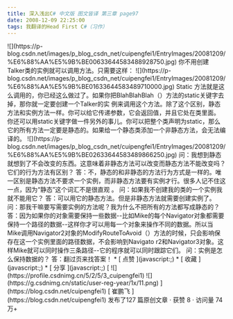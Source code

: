 ```yaml
---
title: 深入浅出C# 中文版 图文皆译 第三章 page97
date: 2008-12-09 22:25:00
tags: 我翻译的Head First C#（习作）
---
```

<?xml:namespace prefix = o ns = "urn:schemas-microsoft-com:office:office" />

![](https://p-blog.csdn.net/images/p_blog_csdn_net/cuipengfei1/EntryImages/20081209/%E6%88%AA%E5%9B%BE00633644583488928750.jpg)
你不用创建Talker类的实例就可以调用方法。只需要这样：

![](https://p-blog.csdn.net/images/p_blog_csdn_net/cuipengfei1/EntryImages/20081209/%E6%88%AA%E5%9B%BE01633644583489710000.jpg)

Static  方法就是这么调用的，你已经这么做过了。如果你把BlahBlahBlah（）方法的static关键字去掉，那你就一定要创建一个Talker的实
例来调用这个方法。除了这个区别，静态方法和实例方法一样。你可以给它传递参数，它会返回值，并且它处在类里面。

你还可以用static关键字做一件另外的事儿。你可以把整个类声明为static，那么它的所有方法一定要是静态的。如果给一个静态类添加一个非静态方法，会无法编
译的。

![](https://p-blog.csdn.net/images/p_blog_csdn_net/cuipengfei1/EntryImages/20081209/%E6%88%AA%E5%9B%BE02633644583489866250.jpg)
问：我想到静态就想到了不会改变的东西。这意味着非静态方法可以改变而静态方法不能改变吗？它们的行为方法有区别？

答：不，静态的和非静态的方法行为方式是一样的。唯一区别是静态方法不要求一个实例，而非静态方法要有实例才行。很多人记不住这一点，因为“静态”这个词汇不是很直观
。

问：如果我不创建我的类的一个实例我就不能用它？

答：可以用它的静态方法。但是非静态方法就需要创建实例了。

问：那我干嘛要写需要实例的方法呢？我为什么不把所有的方法都写成静态的？

答：因为如果你的对象需要保持一些数据--比如Mike的每个Navigator对象都需要保持一个路径的数据--这样你才可以用每一个对象来操作不同的数据。所以当
Mike调用Navigator2对象的ModifyRouteToAvoid（）方法的时候，只会影响保存在这一个实例里面的路径数据，不会影响到Navigato
r2和Navigator3对象。这样Mike就可以同时操作三条路径--它的程序就可以同时跟踪它们。

问：实例是怎么保持数据的？

答：翻过页来找答案！

  * [ 点赞  ](javascript:;)
  * [ 收藏  ](javascript:;)
  * [ 分享 ](javascript:;)

[ ![](https://profile.csdnimg.cn/5/2/5/3_cuipengfei1)
![](https://g.csdnimg.cn/static/user-reg-year/1x/11.png)
](https://blog.csdn.net/cuipengfei1)

[ 崔鹏飞 ](https://blog.csdn.net/cuipengfei1)

发布了127 篇原创文章  ·  获赞 8  ·  访问量 74万+

